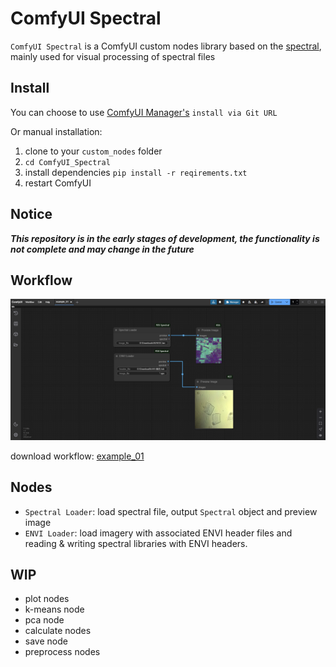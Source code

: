 # ComfyUI Spectral

`ComfyUI Spectral` is a ComfyUI custom nodes library based on the [spectral](https://github.com/spectralpython/spectral), 
mainly used for visual processing of spectral files

## Install

You can choose to use [ComfyUI Manager's](https://github.com/ltdrdata/ComfyUI-Manager) `install via Git URL` 

Or manual installation:

1. clone to your `custom_nodes` folder
2. `cd ComfyUI_Spectral`
3. install dependencies `pip install -r reqirements.txt`
4. restart ComfyUI


## Notice

**_This repository is in the early stages of development, the functionality is not complete and may change in the future_**


## Workflow

![example_01](./images/preview.png)

download workflow: [example_01](./workflows/example_01.json)

## Nodes

- `Spectral Loader`: load spectral file, output `Spectral` object and preview image
- `ENVI Loader`: load imagery with associated ENVI header files and reading & writing spectral libraries with ENVI headers. 


## WIP

- plot nodes
- k-means node
- pca node
- calculate nodes
- save node
- preprocess nodes
